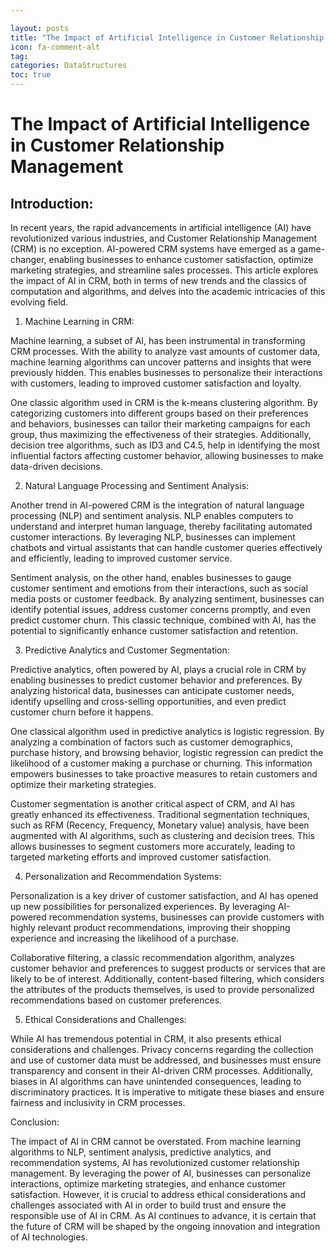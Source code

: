```yaml
---

layout: posts
title: "The Impact of Artificial Intelligence in Customer Relationship Management"
icon: fa-comment-alt
tag:      
categories: DataStructures
toc: true
---
```




# The Impact of Artificial Intelligence in Customer Relationship Management

## Introduction:

In recent years, the rapid advancements in artificial intelligence (AI) have revolutionized various industries, and Customer Relationship Management (CRM) is no exception. AI-powered CRM systems have emerged as a game-changer, enabling businesses to enhance customer satisfaction, optimize marketing strategies, and streamline sales processes. This article explores the impact of AI in CRM, both in terms of new trends and the classics of computation and algorithms, and delves into the academic intricacies of this evolving field.

1. Machine Learning in CRM:

Machine learning, a subset of AI, has been instrumental in transforming CRM processes. With the ability to analyze vast amounts of customer data, machine learning algorithms can uncover patterns and insights that were previously hidden. This enables businesses to personalize their interactions with customers, leading to improved customer satisfaction and loyalty.

One classic algorithm used in CRM is the k-means clustering algorithm. By categorizing customers into different groups based on their preferences and behaviors, businesses can tailor their marketing campaigns for each group, thus maximizing the effectiveness of their strategies. Additionally, decision tree algorithms, such as ID3 and C4.5, help in identifying the most influential factors affecting customer behavior, allowing businesses to make data-driven decisions.

2. Natural Language Processing and Sentiment Analysis:

Another trend in AI-powered CRM is the integration of natural language processing (NLP) and sentiment analysis. NLP enables computers to understand and interpret human language, thereby facilitating automated customer interactions. By leveraging NLP, businesses can implement chatbots and virtual assistants that can handle customer queries effectively and efficiently, leading to improved customer service.

Sentiment analysis, on the other hand, enables businesses to gauge customer sentiment and emotions from their interactions, such as social media posts or customer feedback. By analyzing sentiment, businesses can identify potential issues, address customer concerns promptly, and even predict customer churn. This classic technique, combined with AI, has the potential to significantly enhance customer satisfaction and retention.

3. Predictive Analytics and Customer Segmentation:

Predictive analytics, often powered by AI, plays a crucial role in CRM by enabling businesses to predict customer behavior and preferences. By analyzing historical data, businesses can anticipate customer needs, identify upselling and cross-selling opportunities, and even predict customer churn before it happens.

One classical algorithm used in predictive analytics is logistic regression. By analyzing a combination of factors such as customer demographics, purchase history, and browsing behavior, logistic regression can predict the likelihood of a customer making a purchase or churning. This information empowers businesses to take proactive measures to retain customers and optimize their marketing strategies.

Customer segmentation is another critical aspect of CRM, and AI has greatly enhanced its effectiveness. Traditional segmentation techniques, such as RFM (Recency, Frequency, Monetary value) analysis, have been augmented with AI algorithms, such as clustering and decision trees. This allows businesses to segment customers more accurately, leading to targeted marketing efforts and improved customer satisfaction.

4. Personalization and Recommendation Systems:

Personalization is a key driver of customer satisfaction, and AI has opened up new possibilities for personalized experiences. By leveraging AI-powered recommendation systems, businesses can provide customers with highly relevant product recommendations, improving their shopping experience and increasing the likelihood of a purchase.

Collaborative filtering, a classic recommendation algorithm, analyzes customer behavior and preferences to suggest products or services that are likely to be of interest. Additionally, content-based filtering, which considers the attributes of the products themselves, is used to provide personalized recommendations based on customer preferences.

5. Ethical Considerations and Challenges:

While AI has tremendous potential in CRM, it also presents ethical considerations and challenges. Privacy concerns regarding the collection and use of customer data must be addressed, and businesses must ensure transparency and consent in their AI-driven CRM processes. Additionally, biases in AI algorithms can have unintended consequences, leading to discriminatory practices. It is imperative to mitigate these biases and ensure fairness and inclusivity in CRM processes.

Conclusion:

The impact of AI in CRM cannot be overstated. From machine learning algorithms to NLP, sentiment analysis, predictive analytics, and recommendation systems, AI has revolutionized customer relationship management. By leveraging the power of AI, businesses can personalize interactions, optimize marketing strategies, and enhance customer satisfaction. However, it is crucial to address ethical considerations and challenges associated with AI in order to build trust and ensure the responsible use of AI in CRM. As AI continues to advance, it is certain that the future of CRM will be shaped by the ongoing innovation and integration of AI technologies.